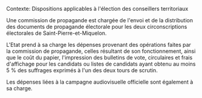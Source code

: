 Contexte: Dispositions applicables à l'élection des conseillers territoriaux

Une commission de propagande est chargée de l'envoi et de la distribution des documents de propagande électorale pour les deux circonscriptions électorales de Saint-Pierre-et-Miquelon.

L'Etat prend à sa charge les dépenses provenant des opérations faites par la commission de propagande, celles résultant de son fonctionnement, ainsi que le coût du papier, l'impression des bulletins de vote, circulaires et frais d'affichage pour les candidats ou listes de candidats ayant obtenu au moins 5 % des suffrages exprimés à l'un des deux tours de scrutin.

Les dépenses liées à la campagne audiovisuelle officielle sont également à sa charge.